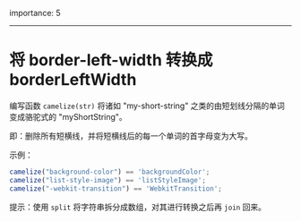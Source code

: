 importance: 5

---

# 将 border-left-width 转换成 borderLeftWidth

编写函数 `camelize(str)` 将诸如 "my-short-string" 之类的由短划线分隔的单词变成骆驼式的 "myShortString"。

即：删除所有短横线，并将短横线后的每一个单词的首字母变为大写。

示例：

```js
camelize("background-color") == 'backgroundColor';
camelize("list-style-image") == 'listStyleImage';
camelize("-webkit-transition") == 'WebkitTransition';
```

提示：使用 `split` 将字符串拆分成数组，对其进行转换之后再 `join` 回来。
